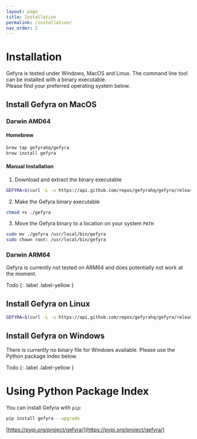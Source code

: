 ```yaml
---
layout: page
title: Installation
permalink: /installation/
nav_order: 2
---
```


# Installation
Gefyra is tested under Windows, MacOS and Linux. The command line tool can be 
installed with a binary executable.   
Please find your preferred operating system below.  

## Install Gefyra on MacOS
### Darwin AMD64
#### Homebrew
```zsh
brew tap gefyrahq/gefyra
brew install gefyra
````

#### Manual Installation
1. Download and extract the binary executable
```zsh
GEFYRA=$(curl -L -s https://api.github.com/repos/gefyrahq/gefyra/releases/latest | grep '"browser_download_url": ".*darwin-amd64.*"' | grep -Eo "(http|https)://[a-zA-Z0-9./?=_%:-]*") && curl -LO $GEFYRA && unzip -o $(echo $GEFYRA | grep -oE '[^/]+$') gefyra
```
2. Make the Gefyra binary executable
```zsh
chmod +x ./gefyra
```
3. Move the Gefyra binary to a location on your system `PATH`
```zsh
sudo mv ./gefyra /usr/local/bin/gefyra
sudo chown root: /usr/local/bin/gefyra
```


### Darwin ARM64
Gefyra is currently not tested on ARM64 and does potentially not work at the moment.

Todo
{: .label .label-yellow }

## Install Gefyra on Linux
```bash
GEFYRA=$(curl -L -s https://api.github.com/repos/gefyrahq/gefyra/releases/latest | grep '"browser_download_url": ".*linux.*"' | grep -Eo "(http|https)://[a-zA-Z0-9./?=_%:-]*") && curl -LO $GEFYRA && unzip -o $(echo $GEFYRA | grep -oE '[^/]+$') gefyra && sudo install -o root -g root -m 0755 gefyra /usr/local/bin/gefyra
```

## Install Gefyra on Windows
There is currently no binary file for Windows available. Please use the Python package index below.  

Todo
{: .label .label-yellow }


# Using Python Package Index
You can install Gefyra with `pip`:  
```bash
pip install gefyra --upgrade
```  

[https://pypi.org/project/gefyra/](https://pypi.org/project/gefyra/)

